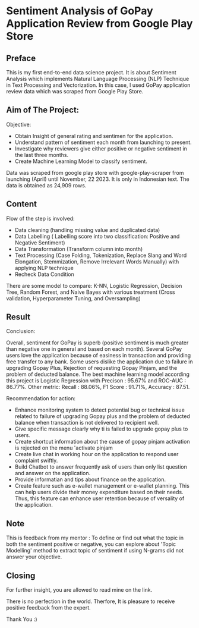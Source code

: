 # Sentiment Analysis of GoPay Application Review from Google Play Store

## Preface
This is my first end-to-end data science project. It is about Sentiment Analysis which implements Natural Language Processing (NLP) Technique in Text Processing and Vectorization. In this case, I used GoPay application review data which was scraped from Google Play Store. 

## Aim of The Project:
Objective:
- Obtain Insight of general rating and sentimen for the application.
- Understand pattern of sentiment each month from launching to present.
- Investigate why reviewers give either positive or negative sentiment in the last three months.
- Create Machine Learning Model to classify sentiment.

Data was scraped from google play store with google-play-scraper from launching (April) until November, 22 2023. It is only in Indonesian text. The data is obtained as 24,909 rows.

## Content
Flow of the step is involved:
- Data cleaning (handling missing value and duplicated data)
- Data Labelling ( Labelling score into two classification: Positive and Negative Sentiment)
- Data Transformation (Transform column into month)
- Text Processing (Case Folding, Tokenization, Replace Slang and Word Elongation, Stemmization, Remove Irrelevant Words Manually) with applying NLP technique
- Recheck Data Condition

There are some model to compare: K-NN, Logistic Regression, Decision Tree, Random Forest, and Naive Bayes with various treatment (Cross validation, Hyperparameter Tuning, and Oversampling)

## Result
Conclusion:

Overall, sentiment for GoPay is superb (positive sentiment is much greater than negative one in general and based on each month). Several GoPay users love the application because of easiness in transaction and providing free transfer to any bank. Some users dislike the application due to failure in upgrading Gopay Plus, Rejection of requesting Gopay Pinjam, and the problem of deducted balance. The best machine learning model according this project is Logistic Regression with Precison : 95.67% and ROC-AUC : 86.77%. Other metric: Recall : 88.06%, F1 Score : 91.71%, Accuracy : 87.51. 

Recommendation for action: 

- Enhance monitoring system to detect potential bug or technical issue related to failure of upgrading Gopay plus and the problem of deducted balance when transaction is not delivered to recipient well.
- Give specific message clearly why ti is failed to upgrade gopay plus to users.
- Create shortcut information about the cause of gopay pinjam activation is rejected on the menu 'activate pinjam
- Create live chat in working hour on the application to respond user complaint swiftly.
- Build Chatbot to answer frequently ask of users than only list question and answer on the application.
- Provide informatian and tips about finance on the application.
- Create feature such as e-wallet management or e-wallet planning. This can help users divide their money expenditure based on their needs. Thus, this feature can enhance user retention because of versality of the application.

## Note
This is feedback from my mentor : To define or find out what the topic in both the sentiment positive or negative, you can explore about 'Topic Modelling' method to extract topic of sentiment if using N-grams did not answer your objective.

## Closing
For further insight, you are allowed to read mine on the link.

There is no perfection in the world. Therfore, It is pleasure to receive positive feedback from the expert.

Thank You :)
